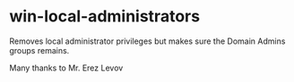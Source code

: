 # win-local-administrators
Removes local administrator privileges but makes sure the Domain Admins groups remains.

Many thanks to Mr. Erez Levov
